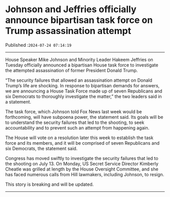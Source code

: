 # Johnson and Jeffries officially announce bipartisan task force on Trump assassination attempt

Published :`2024-07-24 07:14:19`

---

House Speaker Mike Johnson and Minority Leader Hakeem Jeffries on Tuesday officially announced a bipartisan House task force to investigate the attempted assassination of former President Donald Trump.

“The security failures that allowed an assassination attempt on Donald Trump’s life are shocking. In response to bipartisan demands for answers, we are announcing a House Task Force made up of seven Republicans and six Democrats to thoroughly investigate the matter,” the two leaders said in a statement.

The task force, which Johnson told Fox News last week would be forthcoming, will have subpoena power, the statement said. Its goals will be to understand the security failures that led to the shooting, to seek accountability and to prevent such an attempt from happening again.

The House will vote on a resolution later this week to establish the task force and its members, and it will be comprised of seven Republicans and six Democrats, the statement said.

Congress has moved swiftly to investigate the security failures that led to the shooting on July 13. On Monday, US Secret Service Director Kimberly Cheatle was grilled at length by the House Oversight Committee, and she has faced numerous calls from Hill lawmakers, including Johnson, to resign.

This story is breaking and will be updated.

---


